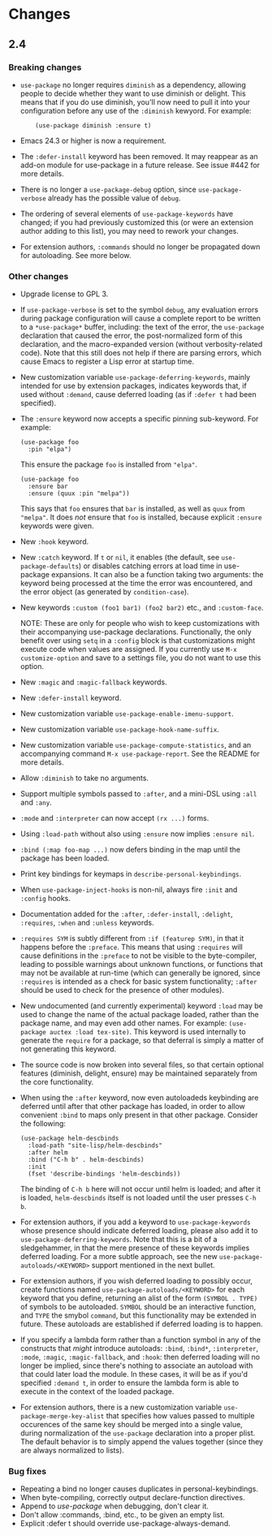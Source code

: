 # Changes

## 2.4

### Breaking changes

- `use-package` no longer requires `diminish` as a dependency, allowing people
  to decide whether they want to use diminish or delight. This means that if
  you do use diminish, you'll now need to pull it into your configuration
  before any use of the `:diminish` kewyord. For example:

  ``` elisp
      (use-package diminish :ensure t)
  ```

- Emacs 24.3 or higher is now a requirement.

- The `:defer-install` keyword has been removed. It may reappear as an add-on
  module for use-package in a future release. See issue #442 for more details.

- There is no longer a `use-package-debug` option, since `use-package-verbose`
  already has the possible value of `debug`.

- The ordering of several elements of `use-package-keywords` have changed; if
  you had previously customized this (or were an extension author adding to
  this list), you may need to rework your changes.

- For extension authors, `:commands` should no longer be propagated down for
  autoloading. See more below.

### Other changes

- Upgrade license to GPL 3.

- If `use-package-verbose` is set to the symbol `debug`, any evaluation errors
  during package configuration will cause a complete report to be written to a
  `*use-package*` buffer, including: the text of the error, the `use-package`
  declaration that caused the error, the post-normalized form of this
  declaration, and the macro-expanded version (without verbosity-related
  code). Note that this still does not help if there are parsing errors, which
  cause Emacs to register a Lisp error at startup time.

- New customization variable `use-package-deferring-keywords`, mainly intended
  for use by extension packages, indicates keywords that, if used without
  `:demand`, cause deferred loading (as if `:defer t` had been specified).

- The `:ensure` keyword now accepts a specific pinning sub-keyword. For
  example:

  ``` elisp
  (use-package foo
    :pin "elpa")
  ```

  This ensure the package `foo` is installed from `"elpa"`.

  ``` elisp
  (use-package foo
    :ensure bar
    :ensure (quux :pin "melpa"))
  ```

  This says that `foo` ensures that `bar` is installed, as well as `quux` from
  `"melpa"`. It does *not* ensure that `foo` is installed, because explicit
  `:ensure` keywords were given.

- New `:hook` keyword.

- New `:catch` keyword. If `t` or `nil`, it enables (the default, see
  `use-package-defaults`) or disables catching errors at load time in
  use-package expansions. It can also be a function taking two arguments: the
  keyword being processed at the time the error was encountered, and the error
  object (as generated by `condition-case`).

- New keywords `:custom (foo1 bar1) (foo2 bar2)` etc., and `:custom-face`.

  NOTE: These are only for people who wish to keep customizations with their
  accompanying use-package declarations. Functionally, the only benefit over
  using `setq` in a `:config` block is that customizations might execute code
  when values are assigned. If you currently use `M-x customize-option` and
  save to a settings file, you do not want to use this option.

- New `:magic` and `:magic-fallback` keywords.

- New `:defer-install` keyword.

- New customization variable `use-package-enable-imenu-support`.

- New customization variable `use-package-hook-name-suffix`.

- New customization variable `use-package-compute-statistics`, and an
  accompanying command `M-x use-package-report`. See the README for more
  details.

- Allow `:diminish` to take no arguments.

- Support multiple symbols passed to `:after`, and a mini-DSL using `:all` and
  `:any`.

- `:mode` and `:interpreter` can now accept `(rx ...)` forms.

- Using `:load-path` without also using `:ensure` now implies `:ensure nil`.

- `:bind (:map foo-map ...)` now defers binding in the map until the package
  has been loaded.

- Print key bindings for keymaps in `describe-personal-keybindings`.

- When `use-package-inject-hooks` is non-nil, always fire `:init` and
  `:config` hooks.

- Documentation added for the `:after`, `:defer-install`, `:delight`,
  `:requires`, `:when` and `:unless` keywords.

- `:requires SYM` is subtly different from `:if (featurep SYM)`, in that it
  happens before the `:preface`. This means that using `:requires` will cause
  definitions in the `:preface` to not be visible to the byte-compiler,
  leading to possible warnings about unknown functions, or functions that may
  not be available at run-time (which can generally be ignored, since
  `:requires` is intended as a check for basic system functionality; `:after`
  should be used to check for the presence of other modules).

- New undocumented (and currently experimental) keyword `:load` may be used to
  change the name of the actual package loaded, rather than the package name,
  and may even add other names. For example: `(use-package auctex :load
  tex-site)`. This keyword is used internally to generate the `require` for a
  package, so that deferral is simply a matter of not generating this keyword.

- The source code is now broken into several files, so that certain optional
  features (diminish, delight, ensure) may be maintained separately from the
  core functionality.

- When using the `:after` keyword, now even autoloadeds keybinding are
  deferred until after that other package has loaded, in order to allow
  convenient `:bind` to maps only present in that other package. Consider the
  following:

  ``` elisp
  (use-package helm-descbinds
    :load-path "site-lisp/helm-descbinds"
    :after helm
    :bind ("C-h b" . helm-descbinds)
    :init
    (fset 'describe-bindings 'helm-descbinds))
  ```

  The binding of `C-h b` here will not occur until helm is loaded; and after
  it is loaded, `helm-descbinds` itself is not loaded until the user presses
  `C-h b`.

- For extension authors, if you add a keyword to `use-package-keywords` whose
  presence should indicate deferred loading, please also add it to
  `use-package-deferring-keywords`. Note that this is a bit of a sledgehammer,
  in that the mere presence of these keywords implies deferred loading. For a
  more subtle approach, see the new `use-package-autoloads/<KEYWORD>` support
  mentioned in the next bullet.

- For extension authors, if you wish deferred loading to possibly occur,
  create functions named `use-package-autoloads/<KEYWORD>` for each keyword
  that you define, returning an alist of the form `(SYMBOL . TYPE)` of symbols
  to be autoloaded. `SYMBOL` should be an interactive function, and `TYPE` the
  smybol `command`, but this functionality may be extended in future. These
  autoloads are established if deferred loading is to happen.

- If you specify a lambda form rather than a function symbol in any of the
  constructs that *might* introduce autoloads: `:bind`, `:bind*`,
  `:interpreter`, `:mode`, `:magic`, `:magic-fallback`, and `:hook`: then
  deferred loading will no longer be implied, since there's nothing to
  associate an autoload with that could later load the module. In these cases,
  it will be as if you'd specified `:demand t`, in order to ensure the lambda
  form is able to execute in the context of the loaded package.

- For extension authors, there is a new customization variable
  `use-package-merge-key-alist` that specifies how values passed to multiple
  occurences of the same key should be merged into a single value, during
  normalization of the `use-package` declaration into a proper plist. The
  default behavior is to simply append the values together (since they are
  always normalized to lists).

### Bug fixes

- Repeating a bind no longer causes duplicates in personal-keybindings.
- When byte-compiling, correctly output declare-function directives.
- Append to *use-package* when debugging, don't clear it.
- Don't allow :commands, :bind, etc., to be given an empty list.
- Explicit :defer t should override use-package-always-demand.
